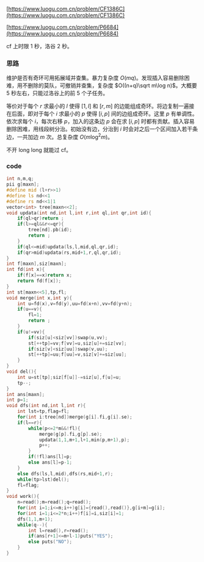 [https://www.luogu.com.cn/problem/CF1386C](https://www.luogu.com.cn/problem/CF1386C)

[https://www.luogu.com.cn/problem/P6684](https://www.luogu.com.cn/problem/P6684)

cf 上时限 $1$ 秒，洛谷 $2$ 秒。

### 思路

维护是否有奇环可用拓展域并查集。暴力复杂度 $O(mq)$。发现插入容易删除困难，用不删除的莫队，可撤销并查集，复杂度 $O((n+q)\sqrt m\log n)$。大概要 $5$ 秒左右，只能过洛谷上的前 $5$ 个子任务。

等价对于每个 $r$ 求最小的 $l$ 使得 $[1,l]$ 和 $[r,m]$ 的边能组成奇环。将边复制一遍接在后面，即对于每个 $i$ 求最小的 $p$ 使得 $[i,p]$ 间的边组成奇环。这里 $p$ 有单调性。依次求每个 $i$，每次右移 $p$，加入的这条边 $p$ 会在求 $[i,p]$ 时都有贡献。插入容易删除困难，用线段树分治。初始没有边，分治到 $i$ 时会对之后一个区间加入若干条边，一共加边 $m$ 次。总复杂度 $O(m\log^2 m)$。

不开 long long 就能过 cf。

### code

```cpp
int n,m,q;
pii g[maxn];
#define mid (l+r>>1)
#define ls nd<<1
#define rs nd<<1|1
vector<int> tree[maxn<<2];
void updata(int nd,int l,int r,int ql,int qr,int id){
	if(ql>qr)return ;
	if(l>=ql&&r<=qr){
		tree[nd].pb(id);
		return ;
	}
	if(ql<=mid)updata(ls,l,mid,ql,qr,id);
	if(qr>mid)updata(rs,mid+1,r,ql,qr,id);
}
int f[maxn],siz[maxn];
int fd(int x){
	if(f[x]==x)return x;
	return fd(f[x]);
}
int st[maxn<<5],tp,fl;
void merge(int x,int y){
	int u=fd(x),v=fd(y),uu=fd(x+n),vv=fd(y+n);
	if(u==v){
		fl=1;
		return ;
	}
	if(u!=vv){
		if(siz[u]<siz[vv])swap(u,vv);
		st[++tp]=vv;f[vv]=u,siz[u]+=siz[vv];
		if(siz[v]<siz[uu])swap(v,uu);
		st[++tp]=uu;f[uu]=v,siz[v]+=siz[uu];
	}
}
void del(){
	int u=st[tp];siz[f[u]]-=siz[u],f[u]=u;
	tp--;
}
int ans[maxn];
int p=1;
void dfs(int nd,int l,int r){
	int lst=tp,flag=fl;
	for(int i:tree[nd])merge(g[i].fi,g[i].se);
	if(l==r){
		while(p<=2*m&&!fl){
			merge(g[p].fi,g[p].se);
			updata(1,1,m+1,l+1,min(p,m+1),p);
			p++;
		}
		if(!fl)ans[l]=p;
		else ans[l]=p-1;
	}
	else dfs(ls,l,mid),dfs(rs,mid+1,r);
	while(tp>lst)del();
	fl=flag;
}
void work(){
	n=read();m=read();q=read();
	for(int i=1;i<=m;i++)g[i]={read(),read()},g[i+m]=g[i];
	for(int i=1;i<=2*n;i++)f[i]=i,siz[i]=1;
	dfs(1,1,m+1);
	while(q--){
		int l=read(),r=read();
		if(ans[r+1]<=m+l-1)puts("YES");
		else puts("NO");
	}
}
```
